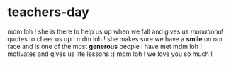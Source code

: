 # teachers-day
mdm loh ! she is there to help us up when we fall and gives us *motiational* quotes to cheer us up !
mdm loh ! she makes sure we have a **smile** on our face and is one of the most **generous** people i have met 
mdm loh ! motivates and gives us life lessons :)
mdm loh ! we love you so much !
